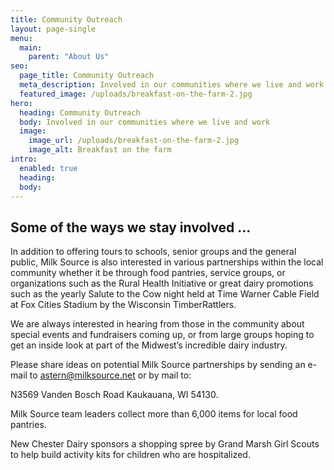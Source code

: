 ```yaml
---
title: Community Outreach
layout: page-single
menu:
  main:
    parent: "About Us"
seo:
  page_title: Community Outreach
  meta_description: Involved in our communities where we live and work.
  featured_image: /uploads/breakfast-on-the-farm-2.jpg
hero:
  heading: Community Outreach 
  body: Involved in our communities where we live and work
  image:
    image_url: /uploads/breakfast-on-the-farm-2.jpg
    image_alt: Breakfast on the farm
intro:
  enabled: true
  heading:
  body:
---
```

## Some of the ways we stay involved …

In addition to offering tours to schools, senior groups and the general public, Milk Source is also interested in various partnerships within the local community whether it be through food pantries, service groups,  or organizations such as the Rural Health Initiative or great dairy promotions such as the yearly Salute to the Cow night held at Time Warner Cable Field at Fox Cities Stadium by the Wisconsin TimberRattlers.

We are always interested in hearing from those in the community about special events and fundraisers coming up, or from large groups hoping to get an inside look at part of the Midwest’s incredible dairy industry.

Please  share ideas on potential Milk Source partnerships by sending an e-mail to astern@milksource.net or by mail to:

N3569 Vanden Bosch Road
Kaukauana, WI 54130.

Milk Source team leaders collect more than 6,000 items for local food pantries.

New Chester Dairy sponsors a shopping spree by Grand Marsh Girl Scouts to help build activity kits for children who are hospitalized.